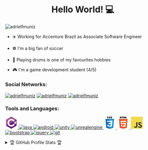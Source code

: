 <h1 align="center">Hello World! 💻</h1>

<p align="left"> <img src="https://komarev.com/ghpvc/?username=adrielfmuniz&label=Profile%20views&color=0e75b6&style=flat" alt="adrielfmuniz" /> </p>

- :airplane: Working for Accenture Brazil as Associate Software Engineer

- :soccer: I'm a big fan of soccer

- :drum:  Playing drums is one of my favourites hobbies

- :video_game: I'm a game development student (4/5)

  

<h3 align="left">Social Networks:</h3>
<p align="left">
<a href="https://linkedin.com/in/adrielfmuniz" target="blank"><img align="center" src="https://www.vectorlogo.zone/logos/linkedin/linkedin-icon.svg" alt="adrielfmuniz" height="30" width="40" /></a>
<a href="https://instagram.com/adrielfmuniz" target="blank"><img align="center" src="https://cdn.jsdelivr.net/npm/simple-icons@3.0.1/icons/instagram.svg" alt="adrielfmuniz" height="30" width="40" /></a>
<a href="https://twitter.com/adrielfmuniz" target="blank"><img align="center" src="https://www.vectorlogo.zone/logos/twitter/twitter-icon.svg" alt="adrielfmuniz" height="30" width="40" /></a>
</p>


<h3 align="left">Tools and Languages:</h3>
<p align="left"> <a href="https://docs.microsoft.com/en-us/dotnet/csharp/" target="_blank"> <img src="https://raw.githubusercontent.com/devicons/devicon/master/icons/csharp/csharp-original.svg" alt="csharp" width="40" height="40"/> </a> <a href="https://www.eclipse.org/" target="_blank"> <img src="https://www.vectorlogo.zone/logos/java/java-icon.svg" alt="java" width="40" height="40"/> </a> <a href="https://www.android.com" target="_blank"> <img src="https://www.vectorlogo.zone/logos/android/android-icon.svg" alt="android" width="40" height="40"/> </a> <a href="https://unity.com/" target="_blank"> <img src="https://www.vectorlogo.zone/logos/unity3d/unity3d-icon.svg" alt="unity" width="40" height="40"/> </a> <a href="https://www.unrealengine.com/en-US/" target="_blank"> <img src="https://upload.wikimedia.org/wikipedia/commons/d/da/Unreal_Engine_Logo.svg" alt="unrealengine" width="40" height="40"/> </a> <a href="https://www.w3schools.com/css/" target="_blank"> <img src="https://raw.githubusercontent.com/devicons/devicon/master/icons/css3/css3-original-wordmark.svg" alt="css3" width="40" height="40"/> </a> <a href="https://www.w3.org/html/" target="_blank"> <img src="https://raw.githubusercontent.com/devicons/devicon/master/icons/html5/html5-original-wordmark.svg" alt="html5" width="40" height="40"/> </a> <a href="https://developer.mozilla.org/en-US/docs/Web/JavaScript" target="_blank"> <img src="https://raw.githubusercontent.com/devicons/devicon/master/icons/javascript/javascript-original.svg" alt="javascript" width="40" height="40"/> </a> <a href="https://getbootstrap.com/" target="_blank"> <img src="https://www.vectorlogo.zone/logos/getbootstrap/getbootstrap-icon.svg" alt="bootstrap" width="40" height="40"/> </a> <a href="https://jquery.com/" target="_blank"> <img src="https://www.vectorlogo.zone/logos/jquery/jquery-icon.svg" alt="jquery" width="40" height="40"/> </a> <a href="https://git-scm.com/" target="_blank"> <img src="https://www.vectorlogo.zone/logos/git-scm/git-scm-icon.svg" alt="git" width="40" height="40"/> </a> </p>



<details>
    <summary align="left">🏆 GitHub Profile Stats 🏆</summary>
    <img src="https://github-readme-stats.vercel.app/api/top-langs/?username=adrielfmuniz&langs_count=8&layout=compact&theme=gruvbox" align="left" width="365px" height="210" /> 
    <img src="https://github-readme-stats.vercel.app/api?username=adrielfmuniz&show_icons=true&theme=gruvbox" width="465px" height="210" />
    <img src="https://github-profile-trophy.vercel.app/?username=adrielfmuniz&column=7&theme=gruvbox&no-frame=true" width="1200px" /> 
</details>
